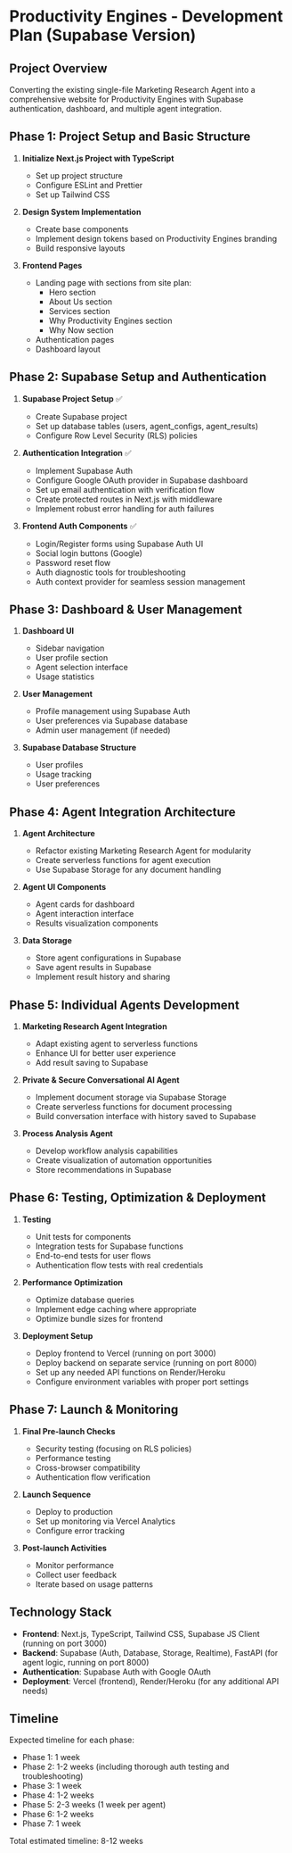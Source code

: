# Productivity Engines - Development Plan (Supabase Version)

## Project Overview
Converting the existing single-file Marketing Research Agent into a comprehensive website for Productivity Engines with Supabase authentication, dashboard, and multiple agent integration.

## Phase 1: Project Setup and Basic Structure

1. **Initialize Next.js Project with TypeScript**
   - Set up project structure
   - Configure ESLint and Prettier
   - Set up Tailwind CSS

2. **Design System Implementation**
   - Create base components
   - Implement design tokens based on Productivity Engines branding
   - Build responsive layouts

3. **Frontend Pages**
   - Landing page with sections from site plan:
     - Hero section
     - About Us section
     - Services section
     - Why Productivity Engines section
     - Why Now section
   - Authentication pages
   - Dashboard layout

## Phase 2: Supabase Setup and Authentication

1. **Supabase Project Setup** ✅
   - Create Supabase project
   - Set up database tables (users, agent_configs, agent_results)
   - Configure Row Level Security (RLS) policies

2. **Authentication Integration** ✅
   - Implement Supabase Auth
   - Configure Google OAuth provider in Supabase dashboard
   - Set up email authentication with verification flow
   - Create protected routes in Next.js with middleware
   - Implement robust error handling for auth failures

3. **Frontend Auth Components** ✅
   - Login/Register forms using Supabase Auth UI
   - Social login buttons (Google)
   - Password reset flow
   - Auth diagnostic tools for troubleshooting
   - Auth context provider for seamless session management

## Phase 3: Dashboard & User Management

1. **Dashboard UI**
   - Sidebar navigation
   - User profile section
   - Agent selection interface
   - Usage statistics

2. **User Management**
   - Profile management using Supabase Auth
   - User preferences via Supabase database
   - Admin user management (if needed)

3. **Supabase Database Structure**
   - User profiles
   - Usage tracking
   - User preferences

## Phase 4: Agent Integration Architecture

1. **Agent Architecture**
   - Refactor existing Marketing Research Agent for modularity
   - Create serverless functions for agent execution
   - Use Supabase Storage for any document handling

2. **Agent UI Components**
   - Agent cards for dashboard
   - Agent interaction interface
   - Results visualization components

3. **Data Storage**
   - Store agent configurations in Supabase
   - Save agent results in Supabase
   - Implement result history and sharing

## Phase 5: Individual Agents Development

1. **Marketing Research Agent Integration**
   - Adapt existing agent to serverless functions
   - Enhance UI for better user experience
   - Add result saving to Supabase

2. **Private & Secure Conversational AI Agent**
   - Implement document storage via Supabase Storage
   - Create serverless functions for document processing
   - Build conversation interface with history saved to Supabase

3. **Process Analysis Agent**
   - Develop workflow analysis capabilities
   - Create visualization of automation opportunities
   - Store recommendations in Supabase

## Phase 6: Testing, Optimization & Deployment

1. **Testing**
   - Unit tests for components
   - Integration tests for Supabase functions
   - End-to-end tests for user flows
   - Authentication flow tests with real credentials

2. **Performance Optimization**
   - Optimize database queries
   - Implement edge caching where appropriate
   - Optimize bundle sizes for frontend

3. **Deployment Setup**
   - Deploy frontend to Vercel (running on port 3000)
   - Deploy backend on separate service (running on port 8000)
   - Set up any needed API functions on Render/Heroku
   - Configure environment variables with proper port settings

## Phase 7: Launch & Monitoring

1. **Final Pre-launch Checks**
   - Security testing (focusing on RLS policies)
   - Performance testing
   - Cross-browser compatibility
   - Authentication flow verification

2. **Launch Sequence**
   - Deploy to production
   - Set up monitoring via Vercel Analytics
   - Configure error tracking

3. **Post-launch Activities**
   - Monitor performance
   - Collect user feedback
   - Iterate based on usage patterns

## Technology Stack

- **Frontend**: Next.js, TypeScript, Tailwind CSS, Supabase JS Client (running on port 3000)
- **Backend**: Supabase (Auth, Database, Storage, Realtime), FastAPI (for agent logic, running on port 8000)
- **Authentication**: Supabase Auth with Google OAuth
- **Deployment**: Vercel (frontend), Render/Heroku (for any additional API needs)

## Timeline

Expected timeline for each phase:
- Phase 1: 1 week
- Phase 2: 1-2 weeks (including thorough auth testing and troubleshooting)
- Phase 3: 1 week
- Phase 4: 1-2 weeks
- Phase 5: 2-3 weeks (1 week per agent)
- Phase 6: 1-2 weeks
- Phase 7: 1 week

Total estimated timeline: 8-12 weeks 